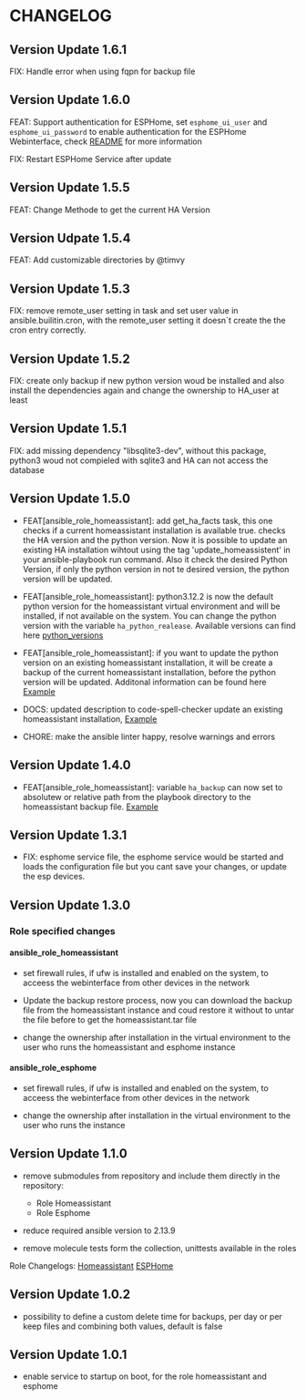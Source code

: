 # CHANGELOG

## Version Update 1.6.1

FIX: Handle error when using fqpn for backup file

## Version Update 1.6.0

FEAT: Support authentication for ESPHome, set `esphome_ui_user` and `esphome_ui_password` to enable authentication for the ESPHome Webinterface, check [README]() for more information

FIX: Restart ESPHome Service after update

## Version Update 1.5.5
FEAT: Change Methode to get the current HA Version

## Version Udpate 1.5.4
FEAT: Add customizable directories by @timvy

## Version Update 1.5.3
FIX: remove remote_user setting in task and set user value in ansible.builitin.cron, with the remote_user setting it doesn´t create the the cron entry correctly.

## Version Update 1.5.2
FIX: create only backup if new python version woud be installed and also install the dependencies again and change the ownership to HA_user at least

## Version Update 1.5.1

FIX: add missing dependency "libsqlite3-dev", without this package, python3 woud not compieled with sqlite3 and HA can not access the database

## Version Update 1.5.0

- FEAT[ansible_role_homeassistant]: add get_ha_facts task, this one checks if a current homeassistant installation is available true. checks the HA version and the python version. Now it is possible to update an existing HA installation wihtout using the tag 'update_homeassistent' in your ansible-playbook run command. Also it check the desired Python Version, if only the python version in not te desired version, the python version will be updated.

- FEAT[ansible_role_homeassistant]: python3.12.2 is now the default python version for the homeassistant virtual environment and will be installed, if not available on the system.
You can change the python version with the variable `ha_python_realease`. Available versions can find here [python_versions](https://www.python.org/downloads/source)

- FEAT[ansible_role_homeassistant]: if you want to update the python version on an existing homeassistant installation, it will be create a backup of the current homeassistant installation, before the python version will be updated. Additonal information can be found here [Example](roles/ansible_role_homeassistant/README.md#update)

- DOCS: updated description to code-spell-checker update an existing homeassistant installation, [Example](roles/ansible_role_homeassistant/README.md#update-an-existing-homeassistant-installation)

- CHORE: make the ansible linter happy, resolve warnings and errors

## Version Update 1.4.0

- FEAT[ansible_role_homeassistant]: variable `ha_backup` can now set to absolutew or relative path from the playbook directory to the homeassistant backup file. [Example](roles/ansible_role_homeassistant/README.md#restore-a-backup)

## Version Update 1.3.1

- FIX: esphome service file, the esphome service would be started and loads the configuration file but you cant save your changes, or update the esp devices.

## Version Update 1.3.0

### Role specified changes

#### ansible_role_homeassistant

- set firewall rules, if ufw is installed and enabled on the system, to acceess the webinterface from other devices in the network

- Update the backup restore process, now you can download the backup file from the homeassistant instance and coud  restore it without to untar the file before to get the homeassistant.tar file

- change the ownership after installation in the virtual environment to the user who runs the homeassistant  and esphome instance

#### ansible_role_esphome

- set firewall rules, if ufw is installed and enabled on the system, to acceess the webinterface from other devices in the network

- change the ownership after installation in the virtual environment to the user who runs the instance

## Version Update 1.1.0

- remove submodules from repository and include them directly in the repository:
  - Role Homeassistant
  - Role Esphome

- reduce required ansible version to 2.13.9
- remove molecule tests form the collection, unittests available in the roles

Role Changelogs:
[Homeassistant](roles/ansible-role-homeassistant/CHANGELOG.md)
[ESPHome](roles/ansible-role-esphome/CHANGELOG.md)

## Version Update 1.0.2

- possibility to define a custom delete time for backups, per day or per keep files and combining both values, default is false

## Version Update 1.0.1

- enable service to startup on boot, for the role homeassistant and esphome
